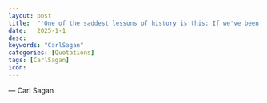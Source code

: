 ```yaml
---
layout: post
title:  "'One of the saddest lessons of history is this: If we've been bamboozled long enough, we tend to reject any evidence of the bamboozle. We're no longer interested in finding out the truth. The bamboozle has captured us. It's simply too painful to acknowledge, even to ourselves, that we've been taken.'" 
date:   2025-1-1
desc:
keywords: "CarlSagan"
categories: [Quotations]
tags: [CarlSagan]
icon: 
---
```

― Carl Sagan
